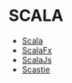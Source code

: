 # SCALA

- [Scala](https://scala-lang.org/ 'Scala')
- [ScalaFx](http://www.scalafx.org/ 'ScalaFx')
- [ScalaJs](https://www.scala-js.org/ 'ScalaJs')
- [Scastie](https://scastie.scala-lang.org/ 'Scastie')
